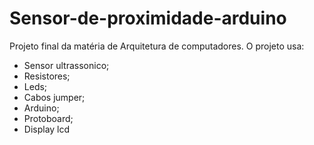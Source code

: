 # Sensor-de-proximidade-arduino
Projeto final da matéria de Arquitetura de computadores. 
O projeto usa:
- Sensor ultrassonico;
- Resistores;
- Leds;
- Cabos jumper;
- Arduino;
- Protoboard;
- Display lcd
